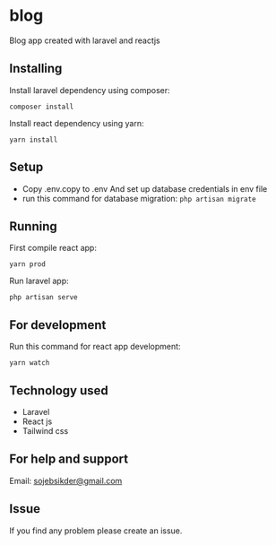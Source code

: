 # blog

Blog app created with laravel and reactjs

## Installing

Install laravel dependency using composer:

```
composer install
```

Install react dependency using yarn:

```
yarn install
```

## Setup

-   Copy .env.copy to .env And set up database credentials in env file
-   run this command for database migration: `php artisan migrate`

## Running

First compile react app:

```
yarn prod
```

Run laravel app:

```
php artisan serve
```

## For development

Run this command for react app development:

```
yarn watch
```

## Technology used

-   Laravel
-   React js
-   Tailwind css

## For help and support

Email: sojebsikder@gmail.com

## Issue

If you find any problem please create an issue.
